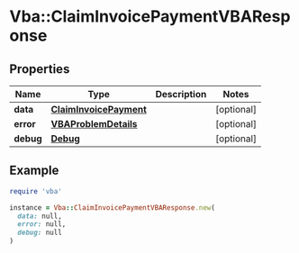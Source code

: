 # Vba::ClaimInvoicePaymentVBAResponse

## Properties

| Name | Type | Description | Notes |
| ---- | ---- | ----------- | ----- |
| **data** | [**ClaimInvoicePayment**](ClaimInvoicePayment.md) |  | [optional] |
| **error** | [**VBAProblemDetails**](VBAProblemDetails.md) |  | [optional] |
| **debug** | [**Debug**](Debug.md) |  | [optional] |

## Example

```ruby
require 'vba'

instance = Vba::ClaimInvoicePaymentVBAResponse.new(
  data: null,
  error: null,
  debug: null
)
```

